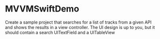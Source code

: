 # MVVMSwiftDemo
Create a sample project that searches for a list of tracks from a given API and shows the results in a view controller. The UI design is up to you, but it should contain a search UITextField and a UITableView
